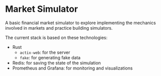 # Market Simulator

A basic financial market simulator to explore implementing the mechanics
involved in markets and practice building simulators.

The current stack is based on these technologies:

- Rust
    - `actix-web`: for the server
    - `fake`: for generating fake data
- Redis: for saving the state of the simulation
- Prometheus and Grafana: for monitoring and visualizations
